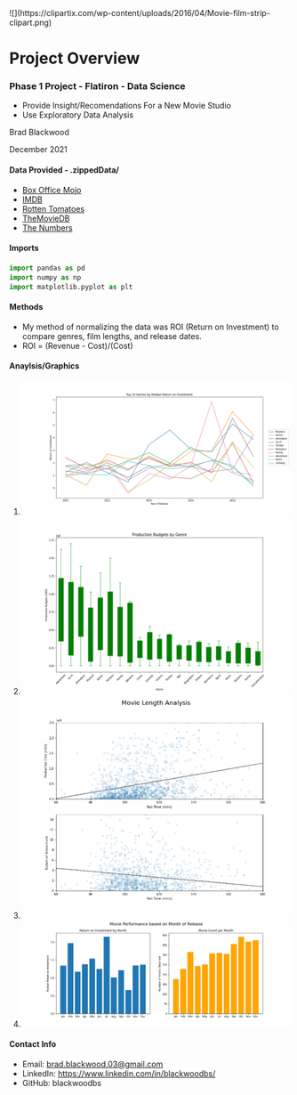<div md-colors="{background: 'grey-50'}">
![](https://clipartix.com/wp-content/uploads/2016/04/Movie-film-strip-clipart.png)

# Project Overview
### Phase 1 Project - Flatiron - Data Science
* Provide Insight/Recomendations For a New Movie Studio
* Use Exploratory Data Analysis

Brad Blackwood

December 2021

#### Data Provided - .zippedData/
* [Box Office Mojo](https://www.boxofficemojo.com/)
* [IMDB](https://www.imdb.com/)
* [Rotten Tomatoes](https://www.rottentomatoes.com/)
* [TheMovieDB](https://www.themoviedb.org/)
* [The Numbers](https://www.the-numbers.com/)

#### Imports

``` python
import pandas as pd
import numpy as np
import matplotlib.pyplot as plt
```

#### Methods

* My method of normalizing the data was ROI (Return on Investment) to compare genres, film lengths, and release dates.
* ROI = (Revenue - Cost)/(Cost)

#### Anaylsis/Graphics

1. ![](Trending_Genres.png)
2. ![](Budgets.png)
3. ![](Run_time_fig.png)
4. ![](Release_Month_fig.png)

#### Contact Info
* Email: brad.blackwood.03@gmail.com
* LinkedIn: https://www.linkedin.com/in/blackwoodbs/
* GitHub: blackwoodbs
